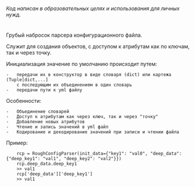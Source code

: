 *Код написан в образовательных целях и использования для личных нужд.*


# 


Грубый набросок парсера конфигурационного файла.

Служит для создания объектов, с доступом к атрибутам как по ключам, так и через точку.

Инициализация значение по умолчанию происходит путем:

    -   передачи их в конструктор в виде словаря (dict) или картежа (Tuple[dict,...]
        с последующим их объединением в один словарь
    -   передачи пути к yml файлу

Особенности:

    -   Объединение словарей
    -   Доступ к атрибутам как через ключ, так и через "точку"
    -   Добавление новых атрибутов
    -   Чтение и запись значений в yml файл
    -   Кодирование и декодирование значений при записи и чтении файла


Пример:
```
    rcp = RoughConfigParser(init_data={"key1": "val0", "deep_data": {"deep_key1": "val1", "deep_key2": "val2"}})
    rcp.deep_data.deep_key1
    >> val1
    rcp['deep_data']['deep_key1']
    >> val1
```
